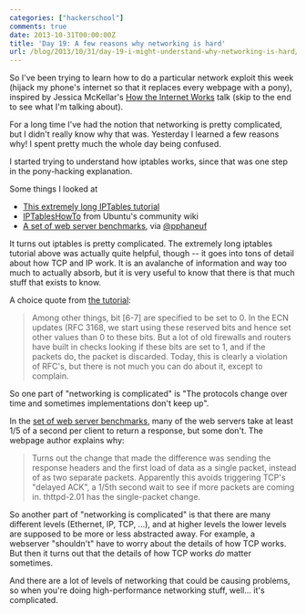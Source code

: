 ```yaml
---
categories: ["hackerschool"]
comments: true
date: 2013-10-31T00:00:00Z
title: 'Day 19: A few reasons why networking is hard'
url: /blog/2013/10/31/day-19-i-might-understand-why-networking-is-hard/
---
```


So I've been trying to learn how to do a particular network exploit this week
(hijack my phone's internet so that it replaces every webpage with a pony),
inspired by Jessica McKellar's 
[How the Internet Works](http://pyvideo.org/video/1677/how-the-internet-works)
talk (skip to the end to see what I'm talking about).

For a long time I've had the notion that networking is pretty complicated, but
I didn't really know why that was. Yesterday I learned a few reasons why! I
spent pretty much the whole day being confused.

I started trying to understand how iptables works, since that was one step in
the pony-hacking explanation.

Some things I looked at

* [This extremely long IPTables tutorial](https://www.frozentux.net/iptables-tutorial/iptables-tutorial.html)
* [IPTablesHowTo](https://help.ubuntu.com/community/IptablesHowTo) from Ubuntu's community wiki
* [A set of web server benchmarks](http://acme.com/software/thttpd/benchmarks.html), via [@pphaneuf](https://twitter.com/pphaneuf)

It turns out iptables is pretty complicated. The extremely long iptables
tutorial above was actually quite helpful, though -- it goes into tons of
detail about how TCP and IP work. It is an avalanche of information and way
too much to actually absorb, but it is very useful to know that there is that
much stuff that exists to know.

A choice quote from [the tutorial](https://www.frozentux.net/iptables-tutorial/iptables-tutorial.html):

<blockquote>
Among other things, bit [6-7] are specified to be set to 0. In the ECN updates
(RFC 3168, we start using these reserved bits and hence set other values than
0 to these bits. But a lot of old firewalls and routers have built in checks
looking if these bits are set to 1, and if the packets do, the packet is
discarded. Today, this is clearly a violation of RFC's, but there is not much
you can do about it, except to complain.
</blockquote>

So one part of "networking is complicated" is "The protocols change over time
and sometimes implementations don't keep up".

In the [set of web server benchmarks](http://acme.com/software/thttpd/benchmarks.html), many of the web servers take at least 1/5
of a second per client to return a response, but some don't. The webpage author explains why:

<blockquote>
Turns out the change that made the difference was sending the response headers
and the first load of data as a single packet, instead of as two separate
packets. Apparently this avoids triggering TCP's "delayed ACK", a 1/5th second
wait to see if more packets are coming in. thttpd-2.01 has the single-packet
change.
</blockquote>

So another part of "networking is complicated" is that there are many
different levels (Ethernet, IP, TCP, ...), and at higher levels the lower
levels are supposed to be more or less abstracted away. For example, a
webserver "shouldn't" have to worry about the details of how TCP works. But
then it turns out that the details of how TCP works *do* matter sometimes.

And there are a lot of levels of networking that could be causing problems, so
when you're doing high-performance networking stuff, well... it's complicated.
